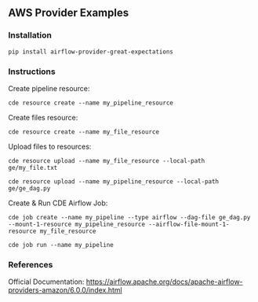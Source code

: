 ## AWS Provider Examples

### Installation

```
pip install airflow-provider-great-expectations
```

### Instructions

Create pipeline resource:

```
cde resource create --name my_pipeline_resource   
```

Create files resource:

```
cde resource create --name my_file_resource
```

Upload files to resources:

```
cde resource upload --name my_file_resource --local-path ge/my_file.txt

cde resource upload --name my_pipeline_resource --local-path ge/ge_dag.py
```

Create & Run CDE Airflow Job:

```
cde job create --name my_pipeline --type airflow --dag-file ge_dag.py --mount-1-resource my_pipeline_resource --airflow-file-mount-1-resource my_file_resource

cde job run --name my_pipeline
```




### References

Official Documentation: https://airflow.apache.org/docs/apache-airflow-providers-amazon/6.0.0/index.html
